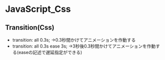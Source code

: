 # JavaScript_Css
## Transition(Css)
- transition: all 0.3s; →0.3秒間かけてアニメーションを作動する
- transition: all 0.3s ease 3s; →3秒後0.3秒間かけてアニメーションを作動する(easeの記述で遅延指定ができる)
